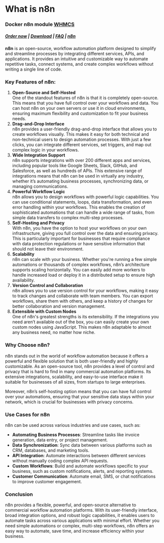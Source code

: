 # What is n8n

### Docker n8n module **[WHMCS](https://puqcloud.com/link.php?id=77)** 

#####  [Order now](https://puqcloud.com/whmcs-module-docker-n8n.php) | [Download](https://download.puqcloud.com/WHMCS/servers/PUQ_WHMCS-Docker-n8n/) | [FAQ](https://faq.puqcloud.com/) | [n8n](https://puqcloud.com/link.php?id=117)

**n8n** is an open-source, workflow automation platform designed to simplify and streamline processes by integrating different services, APIs, and applications. It provides an intuitive and customizable way to automate repetitive tasks, connect systems, and create complex workflows without writing a single line of code.

### Key Features of n8n:

1. **Open-Source and Self-Hosted**  
    One of the standout features of n8n is that it is completely open-source. This means that you have full control over your workflows and data. You can host n8n on your own servers or use it in cloud environments, ensuring maximum flexibility and customization to fit your business needs.
2. **Drag-and-Drop Interface**  
    n8n provides a user-friendly drag-and-drop interface that allows you to create workflows visually. This makes it easy for both technical and non-technical users to design automation processes. With just a few clicks, you can integrate different services, set triggers, and map out complex logic in your workflows.
3. **Wide Integration Support**  
    n8n supports integrations with over 200 different apps and services, including popular tools like Google Sheets, Slack, GitHub, and Salesforce, as well as hundreds of APIs. This extensive range of integrations means that n8n can be used in virtually any industry, whether it’s automating business processes, synchronizing data, or managing communications.
4. **Powerful Workflow Logic**  
    n8n allows you to design workflows with powerful logic capabilities. You can use conditional statements, loops, data transformation, and even error handling within your workflows. This enables the creation of sophisticated automations that can handle a wide range of tasks, from simple data transfers to complex multi-step processes.
5. **Self-Hosting and Privacy**  
    With n8n, you have the option to host your workflows on your own infrastructure, giving you full control over the data and ensuring privacy. This is particularly important for businesses that require compliance with data protection regulations or have sensitive information that should not leave their environment.
6. **Scalability**  
    n8n can scale with your business. Whether you're running a few simple automations or thousands of complex workflows, n8n’s architecture supports scaling horizontally. You can easily add more workers to handle increased load or deploy it in a distributed setup to ensure high availability.
7. **Version Control and Collaboration**  
    n8n allows you to use version control for your workflows, making it easy to track changes and collaborate with team members. You can export workflows, share them with others, and keep a history of changes for better collaboration and version management.
8. **Extensible with Custom Nodes**  
    One of n8n's greatest strengths is its extensibility. If the integrations you need aren’t available out of the box, you can easily create your own custom nodes using JavaScript. This makes n8n adaptable to almost any business need, no matter how niche.

### Why Choose n8n?

n8n stands out in the world of workflow automation because it offers a powerful and flexible solution that is both user-friendly and highly customizable. As an open-source tool, n8n provides a level of control and privacy that is hard to find in many commercial automation platforms. Its extensive integrations, scalability, and easy-to-use interface make it suitable for businesses of all sizes, from startups to large enterprises.

Moreover, n8n’s self-hosting option means that you can have full control over your automations, ensuring that your sensitive data stays within your network, which is crucial for businesses with privacy concerns.

### Use Cases for n8n

n8n can be used across various industries and use cases, such as:

- **Automating Business Processes**: Streamline tasks like invoice generation, data entry, or project management.
- **Data Synchronization**: Sync data between various platforms such as CRM, databases, and marketing tools.
- **API Integration**: Automate interactions between different services without manually coding complex API requests.
- **Custom Workflows**: Build and automate workflows specific to your business, such as custom notifications, alerts, and reporting systems.
- **Customer Communication**: Automate email, SMS, or chat notifications to improve customer engagement.

### Conclusion

n8n provides a flexible, powerful, and open-source alternative to commercial workflow automation platforms. With its user-friendly interface, broad integration options, and robust logic capabilities, it enables users to automate tasks across various applications with minimal effort. Whether you need simple automations or complex, multi-step workflows, n8n offers an easy way to automate, save time, and increase efficiency within your business.